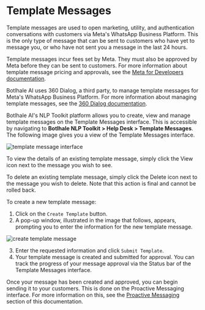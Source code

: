 # Template Messages

Template messages are used to open marketing, utility, and authentication conversations with customers via Meta's WhatsApp Business Platform. This is the only type of message that can be sent to customers who have yet to message you, or who have not sent you a message in the last 24 hours.

Template messages incur fees set by Meta. They must also be approved by Meta before they can be sent to customers. For more information about template message pricing and approvals, see the [Meta for Developers documentation](https://developers.facebook.com/docs/whatsapp/message-templates/guidelines/).

Botlhale AI uses 360 Dialog, a third party, to manage template messages for Meta's WhatsApp Business Platform. For more information about managing template messages, see the [360 Dialog documentation](https://docs.360dialog.com/docs/360-client-hub/template-management-ui).

Botlhale AI's NLP Toolkit platform allows you to create, view and manage template messages on the Template Messages interface. This is accessible by navigating to **Botlhale NLP Toolkit > Help Desk > Template Messages**. The following image gives you a view of the Template Messages interface.

![template message interface](https://botlhale-ai-assets.s3.amazonaws.com/doc-imgs/template-message-interface.png)

To view the details of an existing template message, simply click the View icon next to the message you wish to see.

To delete an existing template message, simply click the Delete icon next to the message you wish to delete. Note that this action is final and cannot be rolled back.

To create a new template message:

1. Click on the `Create Template` button.
2. A pop-up window, illustrated in the image that follows, appears, prompting you to enter the information for the new template message.

![create template message](https://botlhale-ai-assets.s3.amazonaws.com/doc-imgs/create-template-message.png)

3. Enter the requested information and click `Submit Template`.
4. Your template message is created and submitted for approval. You can track the progress of your message approval via the Status bar of the Template Messages interface. 

Once your message has been created and approved, you can begin sending it to your customers. This is done on the Proactive Messaging interface. For more information on this, see the [Proactive Messaging](https://docs.botlhale.xyz/docs/Platform/help-desk/Proactive%20Messaging) section of this documentation. 






